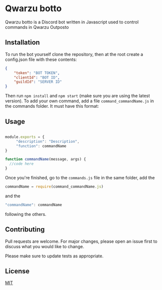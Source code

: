 # Qwarzu botto

Qwarzu botto is a Discord bot written in Javascript used to control commands in Qwarzu Outposto

## Installation

To run the bot yourself clone the repository, then at the root create a config.json file with these contents:
```json
{
	"token": "BOT TOKEN",
	"clientId": "BOT ID",
	"guildId": "SERVER ID"
}
```
Then run `npm install` and `npm start` (make sure you are using the latest version). To add your own command, add a file `command_commandName.js` in the commands folder. It must have this format:
## Usage

``` javascript

module.exports = {
     "description": "Description",
     "function": commandName
}

function commandName(message, args) {
  //code here
}

```

Once you're finished, go to the `commands.js` file in the same folder, add the 
```javascript
commandName = require(command_commandName.js)
```
and the 


```javascript
"commandName": commandName
``` 
following the others.
## Contributing
Pull requests are welcome. For major changes, please open an issue first to discuss what you would like to change.

Please make sure to update tests as appropriate.

## License
[MIT](https://choosealicense.com/licenses/mit/)
